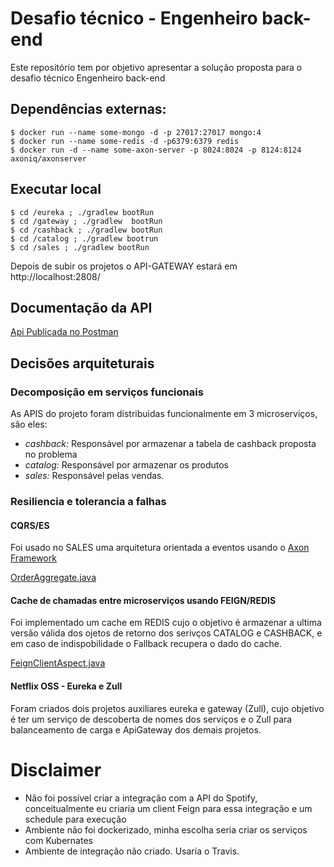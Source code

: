# Desafio técnico - Engenheiro back-end

Este repositório tem por objetivo apresentar a solução proposta para o desafio técnico Engenheiro back-end

## Dependências externas:

```
$ docker run --name some-mongo -d -p 27017:27017 mongo:4
$ docker run --name some-redis -d -p6379:6379 redis
$ docker run -d --name some-axon-server -p 8024:8024 -p 8124:8124 axoniq/axonserver
```

## Executar local

```
$ cd /eureka ; ./gradlew bootRun
$ cd /gateway ; ./gradlew  bootRun
$ cd /cashback ; ./gradlew bootRun
$ cd /catalog ; ./gradlew bootrun
$ cd /sales ; ./gradlew bootRun
```
Depois de subir os projetos o API-GATEWAY estará em http://localhost:2808/

## Documentação da API
[Api Publicada no Postman](https://documenter.getpostman.com/view/5722889/S11Bz2v9)

## Decisões arquiteturais

### Decomposição em serviços funcionais

As APIS do projeto foram distribuidas funcionalmente em 3 microserviços, são eles:
* *cashback:* Responsável por armazenar a tabela de cashback proposta no problema
* *catalog:* Responsável por armazenar os produtos 
* *sales:* Responsável pelas vendas.

### Resiliencia e tolerancia a falhas

#### CQRS/ES
Foi usado no SALES uma arquitetura orientada a eventos usando o [Axon Framework](https://axoniq.io/)

[OrderAggregate.java](https://github.com/lucasnascimento/lucashback/blob/master/sales/src/main/java/ln/lucashback/sales/aggregates/OrderAggregate.java)

#### Cache de chamadas entre microserviços usando FEIGN/REDIS
Foi implementado um cache em REDIS cujo o objetivo é armazenar a ultima versão válida dos ojetos de retorno dos serivços CATALOG e CASHBACK, e em caso de indispobilidade o Fallback recupera o dado do cache. 

[FeignClientAspect.java](https://github.com/lucasnascimento/lucashback/blob/master/sales/src/main/java/ln/lucashback/sales/feign/FeignClientAspect.java)

#### Netflix OSS - Eureka e Zull
Foram criados dois projetos auxiliares eureka e gateway (Zull), cujo objetivo é ter um serviço de descoberta de nomes dos serviços e o Zull para balanceamento de carga e ApiGateway dos demais projetos.

# Disclaimer

* Não foi possível criar a integração com a API do Spotify, conceitualmente eu criaria um client Feign para essa integração e um schedule para execução
* Ambiente não foi dockerizado, minha escolha seria criar os serviços com Kubernates
* Ambiente de integração não criado. Usaria o Travis.
